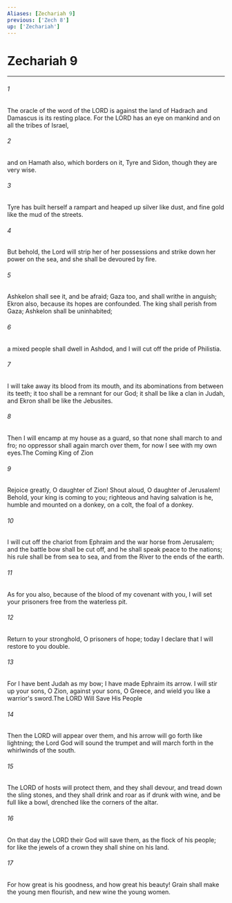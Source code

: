 ```yaml
---
Aliases: [Zechariah 9]
previous: ['Zech 8']
up: ['Zechariah']
---
```

# Zechariah 9

***

 

###### 1 
The oracle of the word of the LORD is against the land of Hadrach 
 and Damascus is its resting place. 
 For the LORD has an eye on mankind 
 and on all the tribes of Israel, 
 
 

###### 2 
and on Hamath also, which borders on it, 
 Tyre and Sidon, though they are very wise. 
 
 

###### 3 
Tyre has built herself a rampart 
 and heaped up silver like dust, 
 and fine gold like the mud of the streets. 
 
 

###### 4 
But behold, the Lord will strip her of her possessions 
 and strike down her power on the sea, 
 and she shall be devoured by fire.
 
 

###### 5 
Ashkelon shall see it, and be afraid; 
 Gaza too, and shall writhe in anguish; 
 Ekron also, because its hopes are confounded. 
 The king shall perish from Gaza; 
 Ashkelon shall be uninhabited; 
 
 

###### 6 
a mixed people shall dwell in Ashdod, 
 and I will cut off the pride of Philistia. 
 
 

###### 7 
I will take away its blood from its mouth, 
 and its abominations from between its teeth; 
 it too shall be a remnant for our God; 
 it shall be like a clan in Judah, 
 and Ekron shall be like the Jebusites. 
 
 

###### 8 
Then I will encamp at my house as a guard, 
 so that none shall march to and fro; 
 no oppressor shall again march over them, 
 for now I see with my own eyes.The Coming King of Zion
 
 

###### 9 
Rejoice greatly, O daughter of Zion! 
 Shout aloud, O daughter of Jerusalem! 
 Behold, your king is coming to you; 
 righteous and having salvation is he, 
 humble and mounted on a donkey, 
 on a colt, the foal of a donkey. 
 
 

###### 10 
I will cut off the chariot from Ephraim 
 and the war horse from Jerusalem; 
 and the battle bow shall be cut off, 
 and he shall speak peace to the nations; 
 his rule shall be from sea to sea, 
 and from the River to the ends of the earth. 
 
 

###### 11 
As for you also, because of the blood of my covenant with you, 
 I will set your prisoners free from the waterless pit. 
 
 

###### 12 
Return to your stronghold, O prisoners of hope; 
 today I declare that I will restore to you double. 
 
 

###### 13 
For I have bent Judah as my bow; 
 I have made Ephraim its arrow. 
 I will stir up your sons, O Zion, 
 against your sons, O Greece, 
 and wield you like a warrior's sword.The LORD Will Save His People
 
 

###### 14 
Then the LORD will appear over them, 
 and his arrow will go forth like lightning; 
 the Lord God will sound the trumpet 
 and will march forth in the whirlwinds of the south. 
 
 

###### 15 
The LORD of hosts will protect them, 
 and they shall devour, and tread down the sling stones, 
 and they shall drink and roar as if drunk with wine, 
 and be full like a bowl, 
 drenched like the corners of the altar.
 
 

###### 16 
On that day the LORD their God will save them, 
 as the flock of his people; 
 for like the jewels of a crown 
 they shall shine on his land. 
 
 

###### 17 
For how great is his goodness, and how great his beauty! 
 Grain shall make the young men flourish, 
 and new wine the young women.
 
